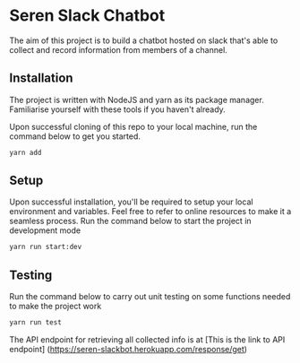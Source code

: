 # Seren Slack Chatbot

The aim of this project is to build a chatbot hosted on slack that's able to collect and record information from members of a channel.

## Installation

The project is written with NodeJS and yarn as its package manager. Familiarise yourself with these tools if you haven't already.

Upon successful cloning of this repo to your local machine, run the command below to get you started.

``` bash
yarn add
```

## Setup

Upon successful installation, you'll be required to setup your local environment and variables. Feel free to refer to online resources to make it a seamless process. Run the command below to start the project in development mode

```bash
yarn run start:dev
```

## Testing

Run the command below to carry out unit testing on some functions needed to make the project work

```bash
yarn run test
```

The API endpoint for retrieving all collected info is at [This is the link to API endpoint] (https://seren-slackbot.herokuapp.com/response/get)
